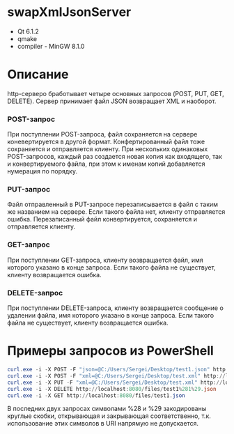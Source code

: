 # swapXmlJsonServer
+ Qt 6.1.2
+ qmake
+ compiler - MinGW 8.1.0

# Описание
http-серверо бработывает четыре основных запросов (POST, PUT, GET, DELETE). Сервер принимает файл JSON возвращает XML и наоборот.

### POST-запрос
При поступлении POST-запроса, файл сохраняется на сервере коневертируется в другой формат. Конфертированный файл тоже сохраняется и отправляется клиенту. При нескольких одинаковых POST-запросов, каждый раз создается новая копия как входящего, так и конвертируемого файла, при этом к именам копий добавляется нумерация по порядку.

### PUT-запрос
Файл отправленный в PUT-запросе перезаписывается в файл с таким же названием на сервере. Если такого файла нет, клиенту отправляется ошибка. Перезаписанный файл конвертируется, сохраняется и отправляется клиенту.

### GET-запрос
При поступлении GET-запроса, клиенту возвращается файл, имя которого указано в конце запроса. Если такого файла не существует, клиенту возвращается ошибка.

### DELETE-запрос
При поступлении DELETE-запроса, клиенту возвращается сообщение о удалении файла, имя которого указано в конце запроса. Если такого файла не существует, клиенту возвращается ошибка.

# Примеры запросов из PowerShell

```powershell
curl.exe -i -X POST -F "json=@C:/Users/Sergei/Desktop/test1.json" http://localhost:8080/files/
curl.exe -i -X POST -F "xml=@C:/Users/Sergei/Desktop/test.xml" http://localhost:8080/files/
curl.exe -i -X PUT -F "xml=@C:/Users/Sergei/Desktop/test.xml" http://localhost:8080/files/test%281%29.xml
curl.exe -i -X DELETE http://localhost:8080/files/test1%281%29.json
curl.exe -i -X GET http://localhost:8080/files/test1.json
```
В последних двух запросах символами %28 и %29 закодированы круглые скобки, открывающая и закрывающая соответственно, т.к. использование этих символов в URI напрямую не допускается.
